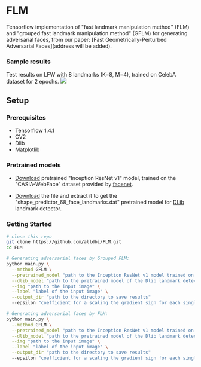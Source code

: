 # FLM 

Tensorflow implementation of "fast landmark manipulation method" (FLM) and "grouped fast landmark manipulation method" (GFLM) for generating adversarial faces, from our paper: [Fast Geometrically-Perturbed Adversarial Faces](address will be added).

### Sample results
Test results on LFW with 8 landmarks (K=8, M=4), trained on CelebA dataset for 2 epochs.
![](https://github.com/alldbi/Factorized-Spatial-Embeddings/blob/master/test_samples/test-K8M4.png)

## Setup

### Prerequisites
- Tensorflow 1.4.1
- CV2
- Dlib 
- Matplotlib

### Pretrained models
- [Download](https://drive.google.com/file/d/1R77HmFADxe87GmoLwzfgMu_HY0IhcyBz/view) pretrained "Inception ResNet v1" model, trained on the "CASIA-WebFace" dataset provided by [facenet](https://github.com/davidsandberg/facenet).

- [Download](http://dlib.net/files/shape_predictor_68_face_landmarks.dat.bz2) the file and extract it to get the "shape_predictor_68_face_landmarks.dat" pretrained model for [DLib](http://dlib.net/) landmark detector.

### Getting Started

```sh
# clone this repo
git clone https://github.com/alldbi/FLM.git
cd FLM

# Generating adversarial faces by Grouped FLM:
python main.py \
  --method GFLM \
  --pretrained_model "path to the Inception ResNet v1 model trained on CASIA-WebFace" \
  --dlib_model "path to the pretrained model of the Dlib landmark detector" \
  --img "path to the input image" \
  --label "label of the input image" \
  --output_dir "path to the directory to save results"
  --epsilon "coefficient for a scaling the gradient sign for each single iteration of the attack"

# Generating adversarial faces by FLM:
python main.py \
  --method GFLM \
  --pretrained_model "path to the Inception ResNet v1 model trained on CASIA-WebFace" \
  --dlib_model "path to the pretrained model of the Dlib landmark detector" \
  --img "path to the input image" \
  --label "label of the input image" \
  --output_dir "path to the directory to save results"
  --epsilon "coefficient for a scaling the gradient sign for each single iteration of the attack"
```

```
